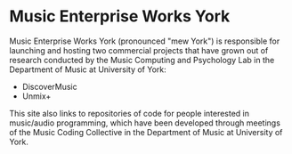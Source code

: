 # Music Enterprise Works York

Music Enterprise Works York (pronounced "mew York") is responsible for launching and hosting two commercial projects that have grown out of research conducted by the Music Computing and Psychology Lab in the Department of Music at University of York:

* DiscoverMusic
* Unmix+

This site also links to repositories of code for people interested in music/audio programming, which have been developed through meetings of the Music Coding Collective in the Department of Music at University of York.
